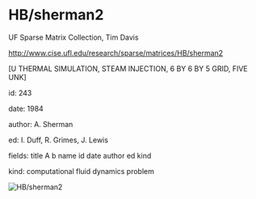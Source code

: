 # HB/sherman2

 UF Sparse Matrix Collection, Tim Davis

 http://www.cise.ufl.edu/research/sparse/matrices/HB/sherman2

 [U THERMAL SIMULATION, STEAM INJECTION,  6 BY  6 BY  5 GRID, FIVE UNK]

 id: 243

 date: 1984

 author: A. Sherman

 ed: I. Duff, R. Grimes, J. Lewis

 fields: title A b name id date author ed kind

 kind: computational fluid dynamics problem

![HB/sherman2](http://www2.research.att.com/~yifanhu/GALLERY/GRAPHS/GIF_SMALL/HB@sherman2.gif)